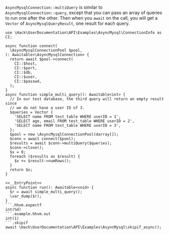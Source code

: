 `AsyncMysqlConnection::multiQuery` is similar to `AsyncMysqlConnection::query`, except that you can pass an array of queries to run one after the other. Then when you `await` on the call, you will get a `Vector` of `AsyncMysqlQueryResult`, one result for each query.

```basic-usage.php
use \Hack\UserDocumentation\API\Examples\AsyncMysql\ConnectionInfo as CI;

async function connect(
  \AsyncMysqlConnectionPool $pool,
): Awaitable<\AsyncMysqlConnection> {
  return await $pool->connect(
    CI::$host,
    CI::$port,
    CI::$db,
    CI::$user,
    CI::$passwd,
  );
}
async function simple_multi_query(): Awaitable<int> {
  // In our test database, the third query will return an empty result since
  // we do not have a user ID of 3.
  $queries = Vector {
    'SELECT name FROM test_table WHERE userID = 1',
    'SELECT age, email FROM test_table WHERE userID = 2',
    'SELECT name FROM test_table WHERE userID = 3',
  };
  $pool = new \AsyncMysqlConnectionPool(darray[]);
  $conn = await connect($pool);
  $results = await $conn->multiQuery($queries);
  $conn->close();
  $x = 0;
  foreach ($results as $result) {
    $x += $result->numRows();
  }
  return $x;
}

<<__EntryPoint>>
async function run(): Awaitable<void> {
  $r = await simple_multi_query();
  \var_dump($r);
}
```.hhvm.expectf
int(%d)
```.example.hhvm.out
int(1)
```.skipif
await \Hack\UserDocumentation\API\Examples\AsyncMysql\skipif_async();
```
